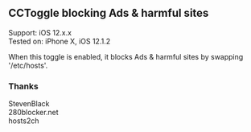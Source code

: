 ## CCToggle blocking Ads & harmful sites

Support: iOS 12.x.x  
Tested on: iPhone X, iOS 12.1.2  

When this toggle is enabled, it blocks Ads & harmful sites by swapping 
'/etc/hosts'. 

### Thanks
StevenBlack  
280blocker.net   
hosts2ch